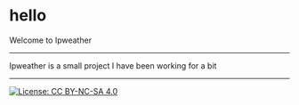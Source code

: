 <h1>hello</h1>
<p>Welcome to Ipweather</p>
<hr />
<p>Ipweather is a small project I have been working for a bit</p>
<hr />

[![License: CC BY-NC-SA 4.0](https://licensebuttons.net/l/by-nc-sa/4.0/90x25.png)](https://creativecommons.org/licenses/by-nc-sa/4.0/)
